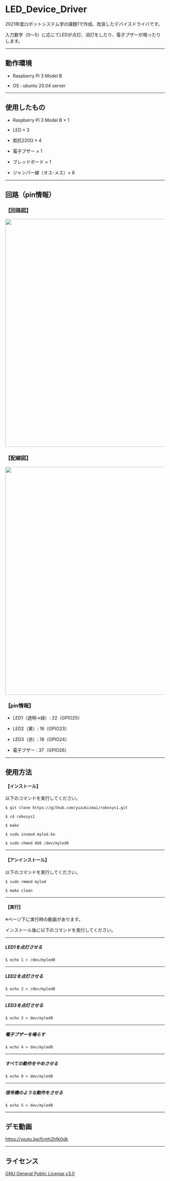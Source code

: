 # LED_Device_Driver
2021年度ロボットシステム学の課題1で作成、改良したデバイスドライバです。

入力数字（0～5）に応じてLEDが点灯、消灯をしたり、電子ブザーが鳴ったりします。

___


## 動作環境

- Raspberry Pi 3 Model B

- OS  :  ubuntu 20.04 server
 
___

## 使用したもの
- Raspberry Pi 3 Model B × 1

- LED × 3

- 抵抗220Ω × 4

- 電子ブザー × 1

- ブレッドボード × 1

- ジャンパー線（オス-メス）× 8

___

## 回路（pin情報）


### 【回路図】

<img src  = "https://user-images.githubusercontent.com/91650008/144912159-ec126848-0681-443c-99b2-59fa71b34b65.png" width = "720">


### 【配線図】

<img src = "https://user-images.githubusercontent.com/91650008/144731640-5d044429-6040-48c6-9af8-e005f0324029.JPG" width = "720">


### 【pin情報】
  
  
- LED1（透明→緑）:  22（GPIO25）

- LED2（黄）:  16（GPIO23）

- LED3（赤）:  18（GPIO24）

- 電子ブザー :  37（GPIO26）

___



## 使用方法

#### 【インストール】
以下のコマンドを実行してください。

```
$ git clone https://github.com/yuzukiimai/robosys1.git

$ cd robosys1

$ make

$ sudo insmod myled.ko

$ sudo chmod 666 /dev/myled0
```
___

#### 【アンインストール】
以下のコマンドを実行してください。

```
$ sudo rmmod myled

$ make clean
```
___

#### 【実行】

 ※ページ下に実行時の動画があります。
 
 インストール後に以下のコマンドを実行してください。
 ___
 
 
##### LED1を点灯させる
```
$ echo 1 > /dev/myled0
```
___

##### LED2を点灯させる
```
$ echo 2 > /dev/myled0
```
___

##### LED3を点灯させる
```
$ echo 3 > dev/myled0
```
___

##### 電子ブザーを鳴らす
```
$ echo 4 > dev/myled0
```
___

##### すべての動作をやめさせる
```
$ echo 0 > dev/myled0
```
___

##### 信号機のような動作をさせる
```
$ echo 5 > dev/myled0
```
___


## デモ動画

https://youtu.be/fcmh2hfk0dk


___

## ライセンス
  [GNU General Public License v3.0](https://github.com/yuzukiimai/robosys1/blob/master/COPYING)
